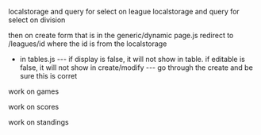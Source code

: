 localstorage and query for select on league
localstorage and query for select on division

then on create form that is in the generic/dynamic page.js redirect to /leagues/id where the id is from the localstorage

- in tables.js --- if display is false, it will not show in table. if editable is false, it will not show in create/modify --- go through the create and be sure this is corret

work on games

work on scores

work on standings
